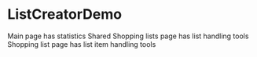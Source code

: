 # ListCreatorDemo

Main page has statistics
Shared Shopping lists page has list handling tools
Shopping list page has list item handling tools
